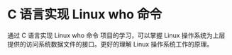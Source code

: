 # C 语言实现 Linux who 命令

通过 C 语言实现 Linux who 命令 项目的学习，可以掌握 Linux 操作系统为上层提供的访问系统数据文件的接口。更好的理解 Linux 操作系统工作的原理。